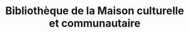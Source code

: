 ---
title: 'Bibliothèque de la Maison culturelle et communautaire'
icon: library
address: '12002 Boulevard Rolland, Montréal, QC H1G 3W1'
area: Montréal-Nord
---